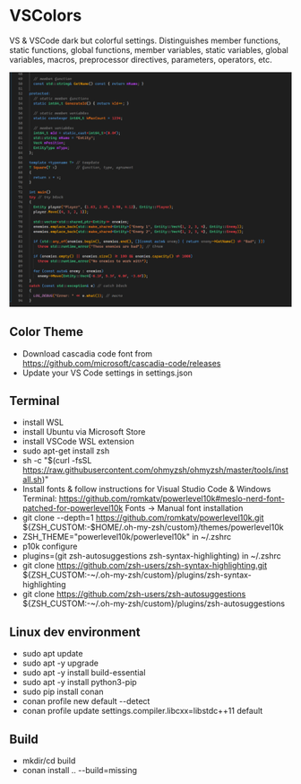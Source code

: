 # VSColors
VS & VSCode dark but colorful settings. Distinguishes member functions, static functions, global functions, member variables, static variables, global variables, macros, preprocessor directives, parameters, operators, etc.

![](https://github.com/zdenyhraz/VSColors/blob/master/pics/colors.PNG?raw=true "colors")

## Color Theme
- Download cascadia code font from https://github.com/microsoft/cascadia-code/releases
- Update your VS Code settings in settings.json

## Terminal
- install WSL
- install Ubuntu via Microsoft Store
- install VSCode WSL extension
- sudo apt-get install zsh
- sh -c "$(curl -fsSL https://raw.githubusercontent.com/ohmyzsh/ohmyzsh/master/tools/install.sh)"
- Install fonts & follow instructions for Visual Studio Code & Windows Terminal: https://github.com/romkatv/powerlevel10k#meslo-nerd-font-patched-for-powerlevel10k Fonts -> Manual font installation
- git clone --depth=1 https://github.com/romkatv/powerlevel10k.git ${ZSH_CUSTOM:-$HOME/.oh-my-zsh/custom}/themes/powerlevel10k
- ZSH_THEME="powerlevel10k/powerlevel10k" in ~/.zshrc
- p10k configure
- plugins=(git zsh-autosuggestions zsh-syntax-highlighting) in ~/.zshrc
- git clone https://github.com/zsh-users/zsh-syntax-highlighting.git ${ZSH_CUSTOM:-~/.oh-my-zsh/custom}/plugins/zsh-syntax-highlighting
- git clone https://github.com/zsh-users/zsh-autosuggestions ${ZSH_CUSTOM:-~/.oh-my-zsh/custom}/plugins/zsh-autosuggestions

## Linux dev environment
- sudo apt update
- sudo apt -y upgrade
- sudo apt -y install build-essential
- sudo apt -y install python3-pip
- sudo pip install conan
- conan profile new default --detect
- conan profile update settings.compiler.libcxx=libstdc++11 default

## Build
- mkdir/cd build
- conan install .. --build=missing
